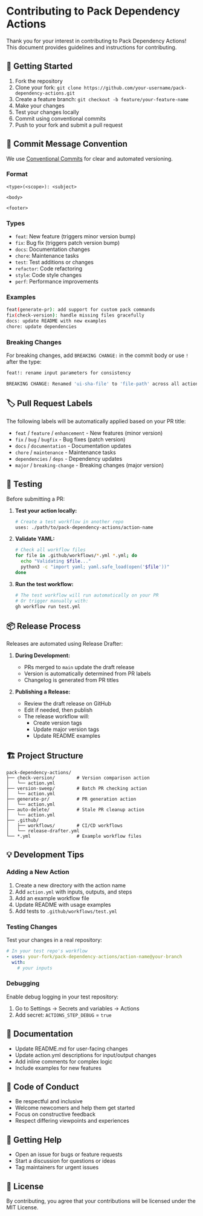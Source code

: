 # Contributing to Pack Dependency Actions

Thank you for your interest in contributing to Pack Dependency Actions! This document provides guidelines and instructions for contributing.

## 🎯 Getting Started

1. Fork the repository
2. Clone your fork: `git clone https://github.com/your-username/pack-dependency-actions.git`
3. Create a feature branch: `git checkout -b feature/your-feature-name`
4. Make your changes
5. Test your changes locally
6. Commit using conventional commits
7. Push to your fork and submit a pull request

## 📝 Commit Message Convention

We use [Conventional Commits](https://www.conventionalcommits.org/) for clear and automated versioning.

### Format
```
<type>(<scope>): <subject>

<body>

<footer>
```

### Types
- `feat`: New feature (triggers minor version bump)
- `fix`: Bug fix (triggers patch version bump)
- `docs`: Documentation changes
- `chore`: Maintenance tasks
- `test`: Test additions or changes
- `refactor`: Code refactoring
- `style`: Code style changes
- `perf`: Performance improvements

### Examples
```bash
feat(generate-pr): add support for custom pack commands
fix(check-version): handle missing files gracefully
docs: update README with new examples
chore: update dependencies
```

### Breaking Changes
For breaking changes, add `BREAKING CHANGE:` in the commit body or use `!` after the type:
```bash
feat!: rename input parameters for consistency

BREAKING CHANGE: Renamed 'ui-sha-file' to 'file-path' across all actions
```

## 🏷️ Pull Request Labels

The following labels will be automatically applied based on your PR title:

- `feat` / `feature` / `enhancement` - New features (minor version)
- `fix` / `bug` / `bugfix` - Bug fixes (patch version)
- `docs` / `documentation` - Documentation updates
- `chore` / `maintenance` - Maintenance tasks
- `dependencies` / `deps` - Dependency updates
- `major` / `breaking-change` - Breaking changes (major version)

## 🧪 Testing

Before submitting a PR:

1. **Test your action locally:**
   ```bash
   # Create a test workflow in another repo
   uses: ./path/to/pack-dependency-actions/action-name
   ```

2. **Validate YAML:**
   ```bash
   # Check all workflow files
   for file in .github/workflows/*.yml *.yml; do
     echo "Validating $file..."
     python3 -c "import yaml; yaml.safe_load(open('$file'))"
   done
   ```

3. **Run the test workflow:**
   ```bash
   # The test workflow will run automatically on your PR
   # Or trigger manually with:
   gh workflow run test.yml
   ```

## 📦 Release Process

Releases are automated using Release Drafter:

1. **During Development:**
   - PRs merged to `main` update the draft release
   - Version is automatically determined from PR labels
   - Changelog is generated from PR titles

2. **Publishing a Release:**
   - Review the draft release on GitHub
   - Edit if needed, then publish
   - The release workflow will:
     - Create version tags
     - Update major version tags
     - Update README examples

## 🏗️ Project Structure

```
pack-dependency-actions/
├── check-version/        # Version comparison action
│   └── action.yml
├── version-sweep/        # Batch PR checking action
│   └── action.yml
├── generate-pr/          # PR generation action
│   └── action.yml
├── auto-delete/          # Stale PR cleanup action
│   └── action.yml
├── .github/
│   ├── workflows/        # CI/CD workflows
│   └── release-drafter.yml
└── *.yml                 # Example workflow files
```

## 💡 Development Tips

### Adding a New Action

1. Create a new directory with the action name
2. Add `action.yml` with inputs, outputs, and steps
3. Add an example workflow file
4. Update README with usage examples
5. Add tests to `.github/workflows/test.yml`

### Testing Changes

Test your changes in a real repository:
```yaml
# In your test repo's workflow
- uses: your-fork/pack-dependency-actions/action-name@your-branch
  with:
    # your inputs
```

### Debugging

Enable debug logging in your test repository:
1. Go to Settings → Secrets and variables → Actions
2. Add secret: `ACTIONS_STEP_DEBUG` = `true`

## 📖 Documentation

- Update README.md for user-facing changes
- Update action.yml descriptions for input/output changes
- Add inline comments for complex logic
- Include examples for new features

## 🤝 Code of Conduct

- Be respectful and inclusive
- Welcome newcomers and help them get started
- Focus on constructive feedback
- Respect differing viewpoints and experiences

## 📮 Getting Help

- Open an issue for bugs or feature requests
- Start a discussion for questions or ideas
- Tag maintainers for urgent issues

## 📄 License

By contributing, you agree that your contributions will be licensed under the MIT License.